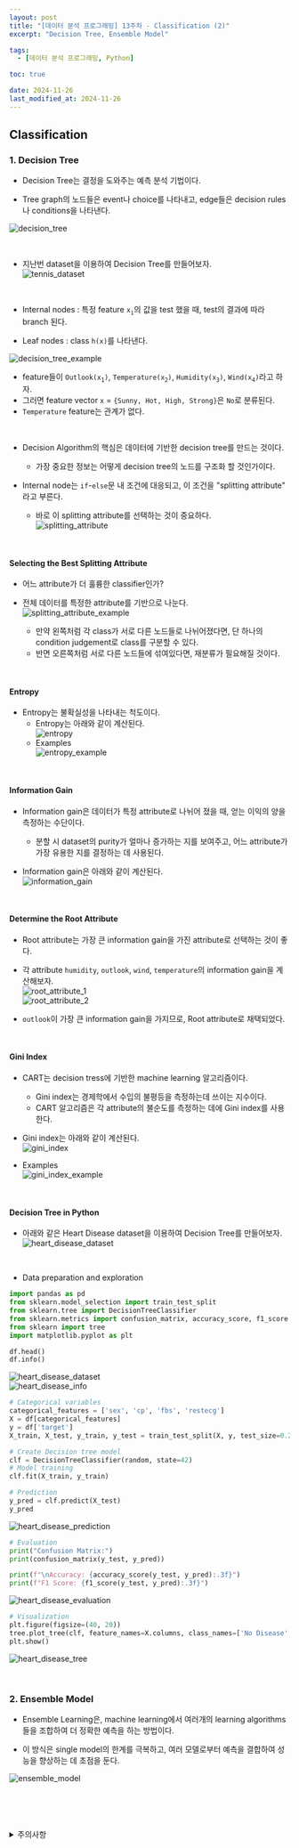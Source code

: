 ```yaml
---
layout: post
title: "[데이터 분석 프로그래밍] 13주차 - Classification (2)"
excerpt: "Decision Tree, Ensemble Model"

tags:
  - [데이터 분석 프로그래밍, Python]

toc: true

date: 2024-11-26
last_modified_at: 2024-11-26
---
```

## Classification
### 1. Decision Tree
- Decision Tree는 결정을 도와주는 예측 분석 기법이다.  

- Tree graph의 노드들은 event나 choice를 나타내고, edge들은 decision rules나 conditions을 나타낸다.  

![decision_tree](TODO)  

<br>

- 지난번 dataset을 이용하여 Decision Tree를 만들어보자.  
![tennis_dataset](TODO)  

<br>

- Internal nodes : 특정 feature `x`<sub>`i`</sub>의 값을 test 했을 때, test의 결과에 따라 branch 된다.  

- Leaf nodes : class `h(x)`를 나타낸다.  

![decision_tree_example](TODO)  
  - feature들이 `Outlook(x`<sub>`1`</sub>`)`, `Temperature(x`<sub>`2`</sub>`)`, `Humidity(x`<sub>`3`</sub>`)`, `Wind(x`<sub>`4`</sub>`)`라고 하자.  
  - 그러면 feature vector `x` = `{Sunny, Hot, High, Strong}`은 `No`로 분류된다.  
  - `Temperature` feature는 관계가 없다.  

<br>

- Decision Algorithm의 핵심은 데이터에 기반한 decision tree를 만드는 것이다.  
  - 가장 중요한 정보는 어떻게 decision tree의 노드를 구조화 할 것인가이다.  

- Internal node는 `if`-`else`문 내 조건에 대응되고, 이 조건을 "splitting attribute" 라고 부른다.  
  - 바로 이 splitting attribute를 선택하는 것이 중요하다.  
![splitting_attribute](TODO)  

<br>

#### Selecting the Best Splitting Attribute
- 어느 attribute가 더 훌륭한 classifier인가?  

- 전체 데이터를 특정한 attribute를 기반으로 나눈다.  
![splitting_attribute_example](TODO) 
  - 만약 왼쪽처럼 각 class가 서로 다른 노드들로 나뉘어졌다면, 단 하나의 condition judgement로 class를 구분할 수 있다.  
  - 반면 오른쪽처럼 서로 다른 노드들에 섞여있다면, 재분류가 필요해질 것이다.  
 
<br>

#### Entropy
- Entropy는 불확실성을 나타내는 척도이다.  
  - Entropy는 아래와 같이 계산된다.  
  ![entropy](TODO)  
  - Examples  
  ![entropy_example](TODO)  

<br>

#### Information Gain
- Information gain은 데이터가 특정 attribute로 나뉘어 졌을 때, 얻는 이익의 양을 측정하는 수단이다.  
  - 분할 시 dataset의 purity가 얼마나 증가하는 지를 보여주고, 어느 attribute가 가장 유용한 지를 결정하는 데 사용된다.  

- Information gain은 아래와 같이 계산된다.  
![information_gain](TODO)  

<br>

#### Determine the Root Attribute
- Root attribute는 가장 큰 information gain을 가진 attribute로 선택하는 것이 좋다.    

- 각 attribute `humidity`, `outlook`, `wind`, `temperature`의 information gain을 계산해보자.  
![root_attribute_1](TODO)  
![root_attribute_2](TODO)  

- `outlook`이 가장 큰 information gain을 가지므로, Root attribute로 채택되었다.  

<br>

#### Gini Index
- CART는 decision tress에 기반한 machine learning 알고리즘이다.  
   - Gini index는 경제학에서 수입의 불평등을 측정하는데 쓰이는 지수이다.  
   - CART 알고리즘은 각 attribute의 불순도를 측정하는 데에 Gini index를 사용한다.  

- Gini index는 아래와 같이 계산된다.  
![gini_index](TODO)  
- Examples  
![gini_index_example](TODO)  

<br>

#### Decision Tree in Python
- 아래와 같은 Heart Disease dataset을 이용하여 Decision Tree를 만들어보자.  
![heart_disease_dataset](TODO)  

<br>

- Data preparation and exploration

```py
import pandas as pd
from sklearn.model_selection import train_test_split
from sklearn.tree import DecisionTreeClassifier
from sklearn.metrics import confusion_matrix, accuracy_score, f1_score
from sklearn import tree
import matplotlib.pyplot as plt

df.head()
df.info()
```

![heart_disease_dataset](TODO)  
![heart_disease_info](TODO)  

```py
# Categorical variables
categorical_features = ['sex', 'cp', 'fbs', 'restecg']
X = df[categorical_features]
y = df['target']
X_train, X_test, y_train, y_test = train_test_split(X, y, test_size=0.2, random_state=42)

# Create Decision tree model
clf = DecisionTreeClassifier(random, state=42)
# Model training
clf.fit(X_train, y_train)
```

```py
# Prediction
y_pred = clf.predict(X_test)
y_pred
```

![heart_disease_prediction](TODO)  

```py
# Evaluation
print("Confusion Matrix:")
print(confusion_matrix(y_test, y_pred))

print(f"\nAccuracy: {accuracy_score(y_test, y_pred):.3f}")
print(f"F1 Score: {f1_score(y_test, y_pred):.3f}")
```

![heart_disease_evaluation](TODO)  

```py
# Visualization
plt.figure(figsize=(40, 20))
tree.plot_tree(clf, feature_names=X.columns, class_names=['No Disease', 'Disease'], filled=True)
plt.show()
```

![heart_disease_tree](TODO)  

<br>

### 2. Ensemble Model
- Ensemble Learning은, machine learning에서 여러개의 learning algorithms 들을 조합하여 더 정확한 예측을 하는 방법이다.  

- 이 방식은 single model의 한계를 극복하고, 여러 모델로부터 예측을 결합하여 성능을 향상하는 데 초점을 둔다.  

![ensemble_model](TODO)  

<br>
<br>
<br>
<br>
<details>
<summary>주의사항</summary>
<div markdown="1">

이 포스팅은 강원대학교 장홍준 교수님의 데이터분석프로그래밍 수업을 들으며 내용을 정리 한 것입니다.  
수업 내용에 대한 저작권은 교수님께 있으니,  
다른 곳으로의 무분별한 내용 복사를 자제해 주세요.

</div>
</details> 